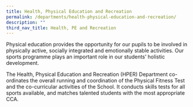 ```yaml
---
title: Health, Physical Education and Recreation
permalink: /departments/health-physical-education-and-recreation/
description: ""
third_nav_title: Health, PE and Recreation
---
```


Physical education provides the opportunity for our pupils to be involved in physically active, socially integrated and emotionally stable activities. Our sports programme plays an important role in our students’ holistic development.

The Health, Physical Education and Recreation (HPER) Department co-ordinates the overall running and coordination of the Physical Fitness Test and the co-curricular activities of the School. It conducts skills tests for all sports available, and matches talented students with the most appropriate CCA.